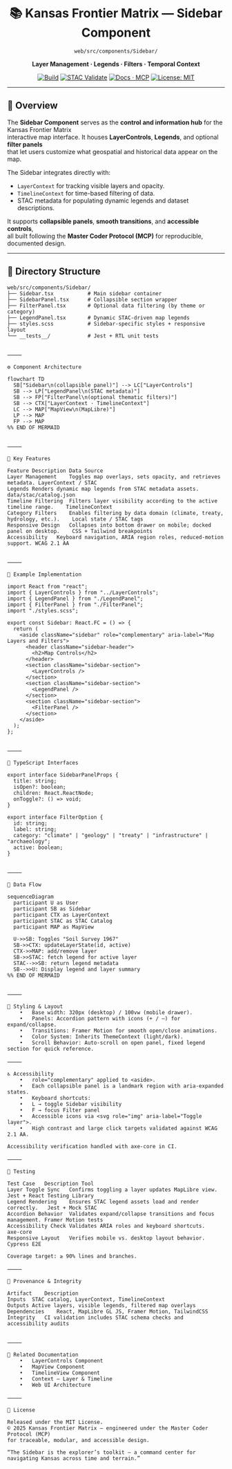 <div align="center">

# 📚 Kansas Frontier Matrix — Sidebar Component  
`web/src/components/Sidebar/`

**Layer Management · Legends · Filters · Temporal Context**

[![Build](https://img.shields.io/github/actions/workflow/status/bartytime4life/Kansas-Frontier-Matrix/ci.yml?label=Build)](../../../../../.github/workflows/ci.yml)
[![STAC Validate](https://img.shields.io/badge/STAC-validate-blue)](../../../../../.github/workflows/stac-validate.yml)
[![Docs · MCP](https://img.shields.io/badge/Docs-MCP-green)](../../../../../docs/)
[![License: MIT](https://img.shields.io/badge/License-MIT-blue.svg)](../../../../../LICENSE)

</div>

---

## 🧭 Overview

The **Sidebar Component** serves as the **control and information hub** for the Kansas Frontier Matrix  
interactive map interface. It houses **LayerControls**, **Legends**, and optional **filter panels**  
that let users customize what geospatial and historical data appear on the map.

The Sidebar integrates directly with:
- `LayerContext` for tracking visible layers and opacity.
- `TimelineContext` for time-based filtering of data.
- STAC metadata for populating dynamic legends and dataset descriptions.

It supports **collapsible panels**, **smooth transitions**, and **accessible controls**,  
all built following the **Master Coder Protocol (MCP)** for reproducible, documented design.

---

## 🧱 Directory Structure

```text
web/src/components/Sidebar/
├── Sidebar.tsx           # Main sidebar container
├── SidebarPanel.tsx      # Collapsible section wrapper
├── FilterPanel.tsx       # Optional data filtering (by theme or category)
├── LegendPanel.tsx       # Dynamic STAC-driven map legends
├── styles.scss           # Sidebar-specific styles + responsive layout
└── __tests__/            # Jest + RTL unit tests


⸻

⚙️ Component Architecture

flowchart TD
  SB["Sidebar\n(collapsible panel)"] --> LC["LayerControls"]
  SB --> LP["LegendPanel\n(STAC metadata)"]
  SB --> FP["FilterPanel\n(optional thematic filters)"]
  SB --> CTX["LayerContext · TimelineContext"]
  LC --> MAP["MapView\n(MapLibre)"]
  LP --> MAP
  FP --> MAP
%% END OF MERMAID


⸻

🧩 Key Features

Feature	Description	Data Source
Layer Management	Toggles map overlays, sets opacity, and retrieves metadata.	LayerContext / STAC
Legends	Renders dynamic map legends from STAC metadata assets.	data/stac/catalog.json
Timeline Filtering	Filters layer visibility according to the active timeline range.	TimelineContext
Category Filters	Enables filtering by data domain (climate, treaty, hydrology, etc.).	Local state / STAC tags
Responsive Design	Collapses into bottom drawer on mobile; docked panel on desktop.	CSS + Tailwind breakpoints
Accessibility	Keyboard navigation, ARIA region roles, reduced-motion support.	WCAG 2.1 AA


⸻

💬 Example Implementation

import React from "react";
import { LayerControls } from "../LayerControls";
import { LegendPanel } from "./LegendPanel";
import { FilterPanel } from "./FilterPanel";
import "./styles.scss";

export const Sidebar: React.FC = () => {
  return (
    <aside className="sidebar" role="complementary" aria-label="Map Layers and Filters">
      <header className="sidebar-header">
        <h2>Map Controls</h2>
      </header>
      <section className="sidebar-section">
        <LayerControls />
      </section>
      <section className="sidebar-section">
        <LegendPanel />
      </section>
      <section className="sidebar-section">
        <FilterPanel />
      </section>
    </aside>
  );
};


⸻

🧠 TypeScript Interfaces

export interface SidebarPanelProps {
  title: string;
  isOpen?: boolean;
  children: React.ReactNode;
  onToggle?: () => void;
}

export interface FilterOption {
  id: string;
  label: string;
  category: "climate" | "geology" | "treaty" | "infrastructure" | "archaeology";
  active: boolean;
}


⸻

🧮 Data Flow

sequenceDiagram
  participant U as User
  participant SB as Sidebar
  participant CTX as LayerContext
  participant STAC as STAC Catalog
  participant MAP as MapView

  U->>SB: Toggles "Soil Survey 1967"
  SB->>CTX: updateLayerState(id, active)
  CTX->>MAP: add/remove layer
  SB->>STAC: fetch legend for active layer
  STAC-->>SB: return legend metadata
  SB-->>U: Display legend and layer summary
%% END OF MERMAID


⸻

🎨 Styling & Layout
	•	Base width: 320px (desktop) / 100vw (mobile drawer).
	•	Panels: Accordion pattern with icons (+ / –) for expand/collapse.
	•	Transitions: Framer Motion for smooth open/close animations.
	•	Color System: Inherits ThemeContext (light/dark).
	•	Scroll Behavior: Auto-scroll on open panel, fixed legend section for quick reference.

⸻

♿ Accessibility
	•	role="complementary" applied to <aside>.
	•	Each collapsible panel is a landmark region with aria-expanded states.
	•	Keyboard shortcuts:
	•	L → toggle Sidebar visibility
	•	F → focus Filter panel
	•	Accessible icons via <svg role="img" aria-label="Toggle layer">.
	•	High contrast and large click targets validated against WCAG 2.1 AA.

Accessibility verification handled with axe-core in CI.

⸻

🧪 Testing

Test Case	Description	Tool
Layer Toggle Sync	Confirms toggling a layer updates MapLibre view.	Jest + React Testing Library
Legend Rendering	Ensures STAC legend assets load and render correctly.	Jest + Mock STAC
Accordion Behavior	Validates expand/collapse transitions and focus management.	Framer Motion tests
Accessibility Check	Validates ARIA roles and keyboard shortcuts.	axe-core
Responsive Layout	Verifies mobile vs. desktop layout behavior.	Cypress E2E

Coverage target: ≥ 90% lines and branches.

⸻

🧾 Provenance & Integrity

Artifact	Description
Inputs	STAC catalog, LayerContext, TimelineContext
Outputs	Active layers, visible legends, filtered map overlays
Dependencies	React, MapLibre GL JS, Framer Motion, TailwindCSS
Integrity	CI validation includes STAC schema checks and accessibility audits


⸻

🔗 Related Documentation
	•	LayerControls Component
	•	MapView Component
	•	TimelineView Component
	•	Context — Layer & Timeline
	•	Web UI Architecture

⸻

📜 License

Released under the MIT License.
© 2025 Kansas Frontier Matrix — engineered under the Master Coder Protocol (MCP)
for traceable, modular, and accessible design.

“The Sidebar is the explorer’s toolkit — a command center for navigating Kansas across time and terrain.”

